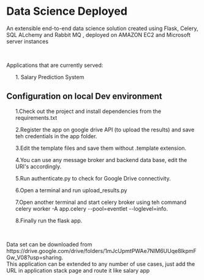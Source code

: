 # Data Science Deployed
<p>An extensible end-to-end data science solution created using Flask, Celery, SQL ALchemy and Rabbit MQ , deployed on AMAZON EC2 and Microsoft server instances</p><br>
<p>Applications that are currently served: </p>
<ol> 1. Salary Prediction System </p></ol>

<p><h2>Configuration on local Dev environment</h2></p>
<ol>1.Check out the project and install dependencies from the requirements.txt </ol>
<ol>2.Register the app on google drive API (to upload the results) and save teh credentials in the app folder.</ol>
<ol>3.Edit the template files and save them without .template extension. </ol>
<ol>4.You can use any message broker and backend data base, edit the URI's accordingly. </ol>
<ol>5.Run authenticate.py to check for Google Drive connectivity. </ol>
<ol>6.Open a terminal and run upload_results.py</ol>
<ol>7.Open another terminal and start celery broker using teh command celery worker -A app.celery --pool=eventlet --loglevel=info. </ol>
<ol>8.Finally run the flask app.</ol><br>

<p>Data set can be downloaded from https://drive.google.com/drive/folders/1mJcUpmtPWAe7NlM6UUqe8lkpmFGw_V08?usp=sharing. <br>
This application can be extended to any number of use cases, just add the URL in application stack page and route it like salary app  </p>


